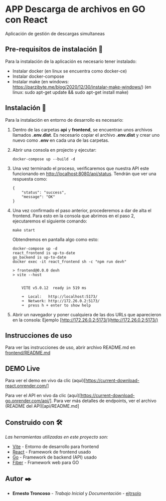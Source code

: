 # APP Descarga de archivos en GO con React

Aplicación de gestión de descargas simultaneas 

## Pre-requisitos de instalación 🔧
Para la instalación de la aplicación es necesario tener instalado:

*   Instalar docker (en linux se encuentra como docker-ce)
*   Instalar docker-compose
*   Instalar make (en windows: https://parzibyte.me/blog/2020/12/30/instalar-make-windows/) (en linux: sudo apt-get update && sudo apt-get install make)

## Instalación 🔧

Para la instalación en entorno de desarrollo es necesario:

1. Dentro de las carpetas __**api**__ y __**frontend**__, se encuentran unos archivos llamados **.env.dist**. Es necesario copiar el archivo **.env.dist** y crear uno nuevo como **.env** en cada una de las carpetas.

2. Abrir una consola en projecto y ejecutar: 
    ```
    docker-compose up --build -d
    ```

3. Una vez terminado el proceso, verificaremos que nuestra API este funcionando en [http://localhost:8080/api/status](http://localhost:8080/api/status). Tendrán que ver una respuesta como:
    ```
    {
        "status": "success",
        "message": "OK"
    }
    ```

4. Una vez confirmado el paso anterior, procederemos a dar de alta el frontend. Para esto en la consola que abrimos en el paso 2, ejecutaremos el siguiente comando:
    ```
    make start
    ```
    Obtendremos en pantalla algo como esto:
    ```
    docker-compose up -d
    react_frontend is up-to-date
    go_backend is up-to-date
    docker exec -it react_frontend sh -c "npm run devh"

    > frontend@0.0.0 devh
    > vite --host


        VITE v5.0.12  ready in 519 ms

        ➜  Local:   http://localhost:5173/
        ➜  Network: http://172.26.0.2:5173/
        ➜  press h + enter to show help
    ```
5. Abrir un navegador y poner cualquiera de las dos URLs que aparecieron en la consola: Ejemplo [http://172.26.0.2:5173/](http://172.26.0.2:5173/)

## Instrucciones de uso

Para ver las instrucciones de uso, abrir archivo README.md en [frontend/README.md](frontend/README.md)

## DEMO Live

Para ver el demo en vivo da clic (aquí)[https://current-download-react.onrender.com/]

Para ver el API en vivo da clic (aquí)[https://current-download-go.onrender.com/api/]. Para ver más detalles de endpoints, ver el archivo (README del API)[api/README.md]

## Construido con 🛠️

_Las herramientas utilizadas en este proyecto son:_

* [Vite](https://vitejs.dev/) - Entorno de desarrollo para frontend
* [React](https://es.react.dev/) - Framework de frontend usado
* [Go](https://go.dev/) - Framework de backend (API) usado
* [Fiber](https://gofiber.io/) - Framework web para GO

## Autor ✒️

* **Ernesto Troncoso** - *Trabajo Inicial* y *Documentación* - [ejtrsolo](https://www.linkedin.com/in/ernesto-jacobo-troncoso-de-la-riva-977182219/)
